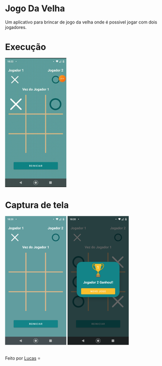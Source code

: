 # Jogo Da Velha
Um aplicativo para brincar de jogo da velha onde é possivel jogar com dois jogadores.

# Execução
<img src="https://raw.githubusercontent.com/LucasBara-dising/JogoDaVelha/master/prints/20230104_182214.gif" width="200"/>

# Captura de tela
<div>
  <img src="https://raw.githubusercontent.com/LucasBara-dising/JogoDaVelha/master/prints/Screenshot_20230104-182021.png" width="200"/>
  <img src="https://raw.githubusercontent.com/LucasBara-dising/JogoDaVelha/master/prints/Screenshot_20230104-182034.png" width="200"/>
</div>
<br/>

Feito por [Lucas](https://github.com/LucasBara-dising) :star:
